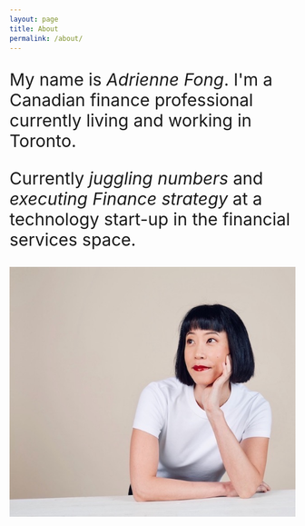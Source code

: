 ```yaml
---
layout: page
title: About
permalink: /about/
---
```


<body>
            <div style="font-size: 30px;">
                <div>
                    <p>My name is <em>Adrienne Fong</em>.  I'm a Canadian finance professional currently living and working in Toronto.</p>
                    <p>Currently <em>juggling numbers</em> and <em>executing Finance strategy</em> at a technology start-up in the financial services space. </p> 
                </div>
                <div>
                     <img src="/assets/images/adrienne_fong_23.jpeg" alt="my headshot" style="float: right;">
                </div>
             </div>

     <table>
            <tr>
                <td class="experienceheader"><em>About</em></td>
                <td>
                    <p>I'm an experienced professional with over 20 years of work experience.</p>
                    <p>I thrive when I'm working on the future, on human centric problems, where strong communication skills are needed. </p>
                    <p>What do I like most about work?  Inspiring colleagues, intereresting work, and a culture that encourages continuous learning and improvement. </p>       
                </td>
            </tr>
            <tr>
                <td class="experienceheader"><em>Areas of Expertise</em></td>
                <td>Raising Financing <br> Accounting & Finance<br>Regulatory Strategy<br>Project Management<br>Tax</td>
             </tr>
            <tr>
                <td class="experienceheader"><em>Recent Experience</em></td>
                <td>
                    <p><em>VP Projects & Implementation</em> | technology start-up </p>
                    <p>Reporting to the CEO, I identify what needs to get done and the constraints in the way, why it needs to get done, and then go make it happen.  I work collaboratively with all teams - legal, compliance, product, engineering - to design, structure, and execute on Finance strategy.  As a generalist, I am proficient in Excel but can also draft written memos on technical matters such as accounting policy and tax.  Recent projects include: financing round support, internal controls design and documentation, investor reporting, and establishing tax policies for the first time. </p>
                    <p><em>Senior Listing Manager</em> | national stock exchange </p>
                    <p>Advised and facilitated the going public of private companies (to IPO).  Advisor on raising capital in accordance with stock exchange requirements.  Performed risk based analysis and due diligence procedures of companies, investment funds, and ETFs. </p>
                    <p><em>Assistant Corporate Controller</em> | publicly-listed Real Estate Investment Trust </p>
                    <p>Responsible for corporate accounting, financial reporting & MD&A preparation, and managing external auditors, treasury & reporting to lenders.</p>
                    <p><em>Manager</em> | Deloitte LLP </p>
                    <p>Progressing from Staff Accountant to Manager, planned, led, and executed audits of private and public companies across sectors such as telecom, technology, and manufacturing.</p>       
                </td>
            </tr>
            <tr>
                <td class="experienceheader"><em>Professional Designations</em></td>
                <td>
                <p>CPA, CA   |  <em>Chartered Professional Accountants of Ontario</em> </p>
                <p>CFA   |   <em>CFA Institute</em></p>
                </td>
            </tr>
            <tr>
                <td class="experienceheader"><em>Education</em></td>
                <td>
                <p><em>Masters of Accounting </em> | University of Waterloo </p>
                <p><em>Bachelor of Arts, Honours Chartered Accountancy Studies Co-Op </em> | University of Waterloo </p>
                <p>Areas of Study: Finance things, accounting things, but the classes where I didn't need two cups of coffee were Psychology, A History of Intellectual Thought since the Renaissance, and Vietnam War and American Society. And Estate Planning (Tax), the most useful course offered in school. </p>
                </td>
            </tr>
            <tr>
                <td class="experienceheader"><em>Current Experiments</em></td>
                <td>
                    <p><em>This Website.</em> With no prior programming experience, I coded this website using HTML and CSS using a textbook borrowed from the library, YouTube tutorials, ChatGPT, and <em>a lot of trial and error. </em> </p>
                    <p><em>Teaching.</em> Developing 'Finance and Capital' workshop materials for Seneca College. </p>
                    <p><em>Golf.</em>  Knowledge + Time Spent.  Working on both.</p>
                 </td>
             </tr>
    </table>
</body>

